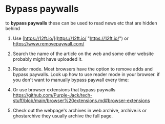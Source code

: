 # Bypass paywalls

to **bypass paywalls** these can be used to read news etc that are hidden behind

1. Use [https://12ft.io/](https://12ft.io/ "https://12ft.io/") or https://www.removepaywall.com/ 

2. Search the name of the article on the web and some other website probably might have uploaded it.

3. Reader mode. Most browsers have the option to remove adds and bypass paywalls. Look up how to use reader mode in your browser. 
   if you don't want to manually bypass paywall every time:

4. Or use browser extensions that bypass paywalls https://github.com/Purple-Jack/tech-stuff/blob/main/browser%20extensions.md#browser-extensions

5. Check out the webpage's archives in web archive, archive.is or ghostarchive they usually archive the full page. 
